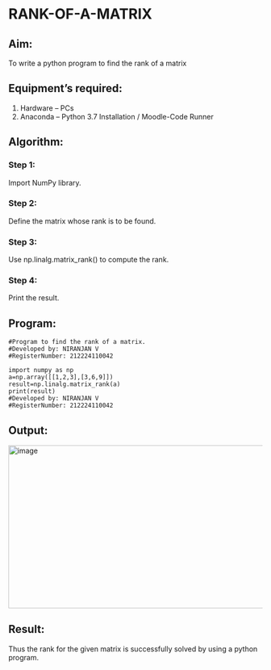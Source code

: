 # RANK-OF-A-MATRIX
## Aim:
To write a python program to find the rank of a matrix
## Equipment’s required:
1. 	Hardware – PCs
2. 	Anaconda – Python 3.7 Installation / Moodle-Code Runner
## Algorithm:
### Step 1: 
Import NumPy library.
### Step 2: 
Define the matrix whose rank is to be found.
### Step 3: 
Use np.linalg.matrix_rank() to compute the rank.
### Step 4: 
Print the result.
## Program:
```
#Program to find the rank of a matrix.
#Developed by: NIRANJAN V
#RegisterNumber: 212224110042

import numpy as np
a=np.array([[1,2,3],[3,6,9]])
result=np.linalg.matrix_rank(a)
print(result)
#Developed by: NIRANJAN V
#RegisterNumber: 212224110042
```
## Output:
<img width="1259" height="323" alt="image" src="https://github.com/user-attachments/assets/4c10f9a3-a8e5-476c-a779-8e1162635398" />

## Result:
Thus the rank for the given matrix is successfully solved by  using a python program.


